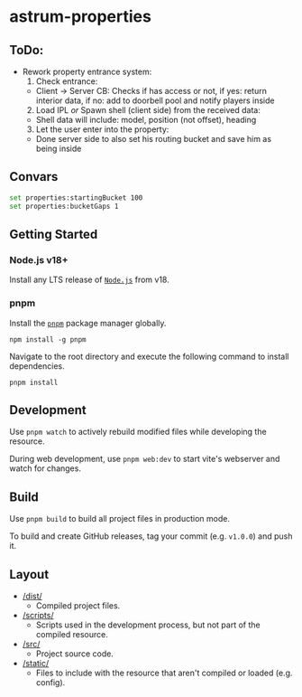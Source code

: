 # astrum-properties

## ToDo:
- Rework property entrance system:
  1. Check entrance:
    - Client -> Server CB: Checks if has access or not, if yes: return interior data, if no: add to doorbell pool and notify players inside
  2. Load IPL *or* Spawn shell (client side) from the received data:
    - Shell data will include: model, position (not offset), heading
  3. Let the user enter into the property:
    - Done server side to also set  his routing bucket and save him as being inside 

## Convars
```bash
set properties:startingBucket 100
set properties:bucketGaps 1
```

## Getting Started

### Node.js v18+

Install any LTS release of [`Node.js`](https://nodejs.org/) from v18.

### pnpm

Install the [`pnpm`](https://pnpm.io/installation) package manager globally.

```
npm install -g pnpm
```

Navigate to the root directory and execute the following command to install dependencies.

```
pnpm install
```

## Development

Use `pnpm watch` to actively rebuild modified files while developing the resource.

During web development, use `pnpm web:dev` to start vite's webserver and watch for changes.

## Build

Use `pnpm build` to build all project files in production mode.

To build and create GitHub releases, tag your commit (e.g. `v1.0.0`) and push it.

## Layout

- [/dist/](dist)
  - Compiled project files.
- [/scripts/](scripts)
  - Scripts used in the development process, but not part of the compiled resource.
- [/src/](src)
  - Project source code.
- [/static/](static)
  - Files to include with the resource that aren't compiled or loaded (e.g. config).
